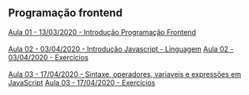 ## Programação frontend
[Aula 01 - 13/03/2020 - Introdução Programação Frontend](https://docs.google.com/presentation/d/1lM03YWk-fjHBv2f0yPUXwPhThC7fQ1Lt9r-ZNC_YYAw/edit?usp=sharing)
<br /><br />
[Aula 02 - 03/04/2020 - Introdução Javascript - Linguagem](https://docs.google.com/presentation/d/1leFFfZb5hZu_QeVOOEy4eOQHPbubcDuEpcONFHkfL0Y/edit?usp=sharing)
[Aula 02 - 03/04/2020 - Exercícios](https://github.com/wagnerssouza/uninove/tree/master/programacao-frontend/aula-02)
<br /><br />
[Aula 03 - 17/04/2020 - Sintaxe, operadores, variaveis e expressões em JavaScript](https://docs.google.com/presentation/d/1V7mAb5w0sdjYhvdAyeeEQJ42s3R1vilKZuRp_7vhMmM/edit?usp=sharing)
[Aula 03 - 17/04/2020 - Exercícios](https://github.com/wagnerssouza/uninove/tree/master/programacao-frontend/aula-03)





